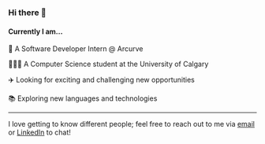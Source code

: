 
### Hi there 👋

#### Currently I am...

🏢 A Software Developer Intern @ Arcurve

🧑🏽‍💻 A Computer Science student at the University of Calgary

✈️ Looking for exciting and challenging new opportunities

📚 Exploring new languages and technologies

---
I love getting to know different people; feel free to reach out to me via [email](mailto:prempreetbrar@gmail.com) or [LinkedIn](www.linkedin.com/in/prempreetbrar) to chat!
